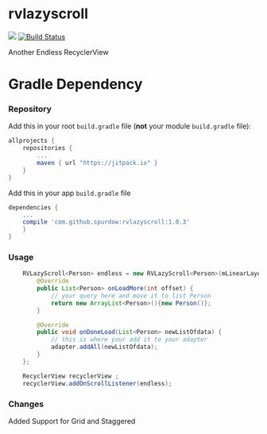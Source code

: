 # rvlazyscroll


[![](https://jitpack.io/v/spurdow/rvlazyscroll.svg)](https://jitpack.io/#spurdow/rvlazyscroll)
[![Build Status](https://travis-ci.org/spurdow/rvlazyscroll.svg)](https://travis-ci.org/spurdow/rvlazyscroll)

Another Endless RecyclerView


# Gradle Dependency

### Repository

Add this in your root `build.gradle` file (**not** your module `build.gradle` file):

```gradle
allprojects {
	repositories {
		...
		maven { url "https://jitpack.io" }
	}
}
```

Add this in your app `build.gradle` file

```gradle
dependencies {
	...
    compile 'com.github.spurdow:rvlazyscroll:1.0.3'
    }
}
```
### Usage

```java
    RVLazyScroll<Person> endless = new RVLazyScroll<Person>(mLinearLayoutManager) {
        @Override
        public List<Person> onLoadMore(int offset) {
            // your query here and move it to list Person
            return new ArrayList<Person>(){new Person()};
        }

        @Override
        public void onDoneLoad(List<Person> newListOfdata) {
            // this is where your add it to your adapter
            adapter.addAll(newListOfdata);
        }
    };

    RecyclerView recyclerView ;
    recyclerView.addOnScrollListener(endless);

```

### Changes

Added Support for Grid and Staggered
